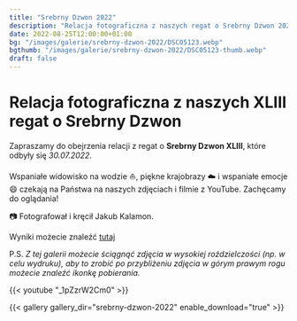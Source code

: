 ```yaml
---
title: "Srebrny Dzwon 2022"
description: "Relacja fotograficzna z naszych regat o Srebrny Dzwon 2022"
date: 2022-08-25T12:00:00+01:00
bg: "/images/galerie/srebrny-dzwon-2022/DSC05123.webp"
bgthumb: "/images/galerie/srebrny-dzwon-2022/DSC05123-thumb.webp"
draft: false
---
```



# Relacja fotograficzna z naszych XLIII  regat o Srebrny Dzwon

Zapraszamy do obejrzenia relacji z regat o **Srebrny Dzwon XLIII**, które odbyły się *30.07.2022*. 

Wspaniałe widowisko na wodzie ⛵, piękne krajobrazy ☁️ i wspaniałe emocje 😄 czekają na Państwa na naszych zdjęciach i filmie z YouTube. Zachęcamy do oglądania!

📷 Fotografował i kręcił Jakub Kalamon.

Wyniki możecie znaleźć [tutaj](/aktualnosci/xliii-regaty-o-srebrny-dzwon-wyniki/)


P.S. *Z tej galerii możecie ściągnąć zdjęcia w wysokiej roździelczości (np. w celu wydruku), aby to zrobić po przybliżeniu zdjęcia w górym prawym rogu możecie znaleźć ikonkę pobierania.*

{{< youtube "_1pZzrW2Cm0" >}}


{{< gallery gallery_dir="srebrny-dzwon-2022" enable_download="true" >}}
